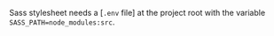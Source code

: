 Sass stylesheet needs a [`.env` file] at the project root with the variable `SASS_PATH=node_modules:src`.